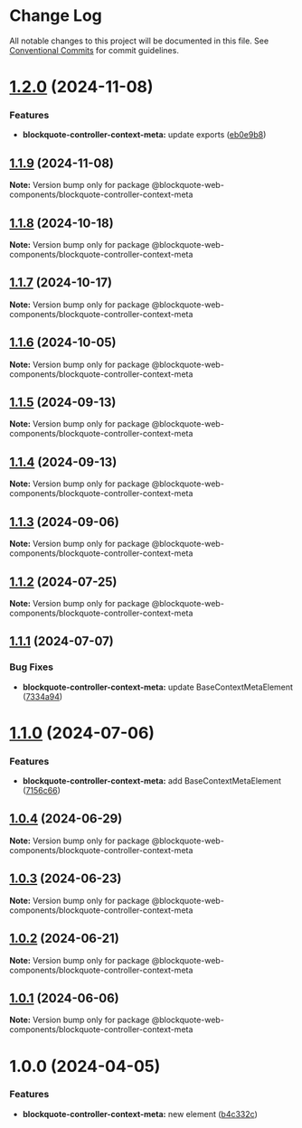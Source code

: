# Change Log

All notable changes to this project will be documented in this file.
See [Conventional Commits](https://conventionalcommits.org) for commit guidelines.

# [1.2.0](https://github.com/oscarmarina/blockquote-web-components/compare/@blockquote-web-components/blockquote-controller-context-meta@1.1.9...@blockquote-web-components/blockquote-controller-context-meta@1.2.0) (2024-11-08)


### Features

* **blockquote-controller-context-meta:** update exports ([eb0e9b8](https://github.com/oscarmarina/blockquote-web-components/commit/eb0e9b8be07e6cb895fe1db55d0499671de28b60))





## [1.1.9](https://github.com/oscarmarina/blockquote-web-components/compare/@blockquote-web-components/blockquote-controller-context-meta@1.1.8...@blockquote-web-components/blockquote-controller-context-meta@1.1.9) (2024-11-08)

**Note:** Version bump only for package @blockquote-web-components/blockquote-controller-context-meta





## [1.1.8](https://github.com/oscarmarina/blockquote-web-components/compare/@blockquote-web-components/blockquote-controller-context-meta@1.1.7...@blockquote-web-components/blockquote-controller-context-meta@1.1.8) (2024-10-18)

**Note:** Version bump only for package @blockquote-web-components/blockquote-controller-context-meta





## [1.1.7](https://github.com/oscarmarina/blockquote-web-components/compare/@blockquote-web-components/blockquote-controller-context-meta@1.1.6...@blockquote-web-components/blockquote-controller-context-meta@1.1.7) (2024-10-17)

**Note:** Version bump only for package @blockquote-web-components/blockquote-controller-context-meta





## [1.1.6](https://github.com/oscarmarina/blockquote-web-components/compare/@blockquote-web-components/blockquote-controller-context-meta@1.1.5...@blockquote-web-components/blockquote-controller-context-meta@1.1.6) (2024-10-05)

**Note:** Version bump only for package @blockquote-web-components/blockquote-controller-context-meta





## [1.1.5](https://github.com/oscarmarina/blockquote-web-components/compare/@blockquote-web-components/blockquote-controller-context-meta@1.1.4...@blockquote-web-components/blockquote-controller-context-meta@1.1.5) (2024-09-13)

**Note:** Version bump only for package @blockquote-web-components/blockquote-controller-context-meta





## [1.1.4](https://github.com/oscarmarina/blockquote-web-components/compare/@blockquote-web-components/blockquote-controller-context-meta@1.1.3...@blockquote-web-components/blockquote-controller-context-meta@1.1.4) (2024-09-13)

**Note:** Version bump only for package @blockquote-web-components/blockquote-controller-context-meta





## [1.1.3](https://github.com/oscarmarina/blockquote-web-components/compare/@blockquote-web-components/blockquote-controller-context-meta@1.1.2...@blockquote-web-components/blockquote-controller-context-meta@1.1.3) (2024-09-06)

**Note:** Version bump only for package @blockquote-web-components/blockquote-controller-context-meta





## [1.1.2](https://github.com/oscarmarina/blockquote-web-components/compare/@blockquote-web-components/blockquote-controller-context-meta@1.1.1...@blockquote-web-components/blockquote-controller-context-meta@1.1.2) (2024-07-25)

**Note:** Version bump only for package @blockquote-web-components/blockquote-controller-context-meta





## [1.1.1](https://github.com/oscarmarina/blockquote-web-components/compare/@blockquote-web-components/blockquote-controller-context-meta@1.1.0...@blockquote-web-components/blockquote-controller-context-meta@1.1.1) (2024-07-07)


### Bug Fixes

* **blockquote-controller-context-meta:** update BaseContextMetaElement ([7334a94](https://github.com/oscarmarina/blockquote-web-components/commit/7334a94b7b76a0b25b3086a39199133f11340bc2))





# [1.1.0](https://github.com/oscarmarina/blockquote-web-components/compare/@blockquote-web-components/blockquote-controller-context-meta@1.0.4...@blockquote-web-components/blockquote-controller-context-meta@1.1.0) (2024-07-06)


### Features

* **blockquote-controller-context-meta:** add BaseContextMetaElement ([7156c66](https://github.com/oscarmarina/blockquote-web-components/commit/7156c663148a831e748b7eba476aec448d41fb6e))





## [1.0.4](https://github.com/oscarmarina/blockquote-web-components/compare/@blockquote-web-components/blockquote-controller-context-meta@1.0.3...@blockquote-web-components/blockquote-controller-context-meta@1.0.4) (2024-06-29)

**Note:** Version bump only for package @blockquote-web-components/blockquote-controller-context-meta





## [1.0.3](https://github.com/oscarmarina/blockquote-web-components/compare/@blockquote-web-components/blockquote-controller-context-meta@1.0.2...@blockquote-web-components/blockquote-controller-context-meta@1.0.3) (2024-06-23)

**Note:** Version bump only for package @blockquote-web-components/blockquote-controller-context-meta





## [1.0.2](https://github.com/oscarmarina/blockquote-web-components/compare/@blockquote-web-components/blockquote-controller-context-meta@1.0.1...@blockquote-web-components/blockquote-controller-context-meta@1.0.2) (2024-06-21)

**Note:** Version bump only for package @blockquote-web-components/blockquote-controller-context-meta





## [1.0.1](https://github.com/oscarmarina/blockquote-web-components/compare/@blockquote-web-components/blockquote-controller-context-meta@1.0.0...@blockquote-web-components/blockquote-controller-context-meta@1.0.1) (2024-06-06)

**Note:** Version bump only for package @blockquote-web-components/blockquote-controller-context-meta

# 1.0.0 (2024-04-05)

### Features

- **blockquote-controller-context-meta:** new element ([b4c332c](https://github.com/oscarmarina/blockquote-web-components/commit/b4c332c26c1be355c75d37dd6e2e9eac0e74ecc9))
